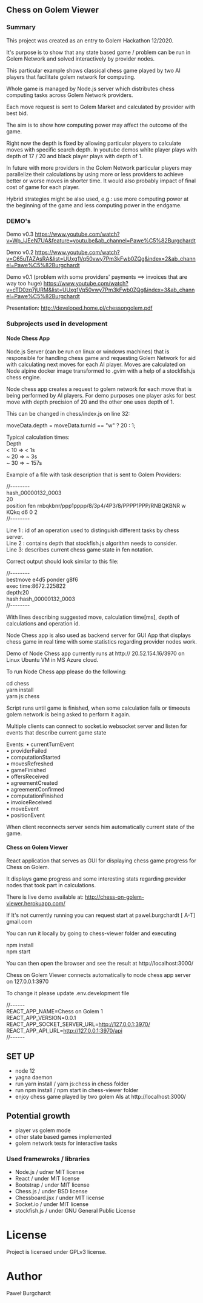 ## Chess on Golem Viewer

### Summary

This project was created as an entry to Golem Hackathon 12/2020.

It's purpose is to show that any state based game / problem can be run in Golem Network and solved interactively by provider nodes.

This particular example shows classical chess game played by two AI players that facilitate golem network for computing.

Whole game is managed by Node.js server which distributes chess computing tasks across Golem Network providers.

Each move request is sent to Golem Market and calculated by provider with best bid.

The aim is to show how computing power may affect the outcome of the game.

Right now the depth is fixed by allowing particular players to calculate moves with specific search depth. In youtube demos white player plays with depth of 17 / 20 and black player plays with depth of 1.

In future with more providers in the Golem Network particular players may parallelize their calculations by using more or less providers to achieve better or worse moves in shorter time. It would also probably impact of final cost of game for each player.

Hybrid strategies might be also used, e.g.: use more computing power at the beginning of the game and less computing power in the endgame.

### DEMO's

Demo v0.3
https://www.youtube.com/watch?v=Wp_lJEeN7UA&feature=youtu.be&ab_channel=Pawe%C5%82Burgchardt

Demo v0.2
https://www.youtube.com/watch?v=C65uTAZAsRA&list=UUxg1Vq50vwy7Pm3kFwb0ZQg&index=2&ab_channel=Pawe%C5%82Burgchardt

Demo v0.1 (problem with some providers' payments ==> invoices that are way too huge)
https://www.youtube.com/watch?v=cTD0zq7jURM&list=UUxg1Vq50vwy7Pm3kFwb0ZQg&index=3&ab_channel=Pawe%C5%82Burgchardt

Presentation:
http://developed.home.pl/chessongolem.pdf

### Subprojects used in development

#### Node Chess App

Node.js Server (can be run on linux or windows machines) that is responsible for handling chess game and requesting Golem Network for aid with calculating next moves for each AI player. Moves are calculated on Node alpine docker image transformed to .gvim with a help of a stockfish.js chess engine.

Node chess app creates a request to golem network for each move that is being performed by AI players. For demo purposes one player asks for best move with depth precision of 20 and the other one uses depth of 1.

This can be changed in chess/index.js on line 32:

moveData.depth = moveData.turnId == "w" ? 20 : 1;

Typical calculation times:\
Depth \
 < 10 => < 1s\
~ 20 => ~ 3s\
~ 30 => ~ 157s

Example of a file with task description that is sent to Golem Providers:

//--------\
hash_00000132_0003\
20\
position fen rnbqkbnr/ppp1pppp/8/3p4/4P3/8/PPPP1PPP/RNBQKBNR w KQkq d6 0 2\
//--------

Line 1 : id of an operation used to distinguish different tasks by chess server.\
Line 2 : contains depth that stockfish.js algorithm needs to consider.\
Line 3: describes current chess game state in fen notation.

Correct output should look similar to this file:

//--------\
bestmove e4d5 ponder g8f6\
exec time:8672.225822\
depth:20\
hash:hash_00000132_0003\
//--------

With lines describing suggested move, calculation time[ms], depth of calculations and operation id.

Node Chess app is also used as backend server for GUI App that displays chess game in real time with some statistics regarding provider nodes work.

Demo of Node Chess app currently runs at http:// 20.52.154.16/3970 on Linux Ubuntu VM in MS Azure cloud.

To run Node Chess app please do the following:

cd chess\
yarn install\
yarn js:chess

Script runs until game is finished, when some calculation fails or timeouts golem network is being asked to perform it again.

Multiple clients can connect to socket.io websocket server and listen for events that describe current game state

Events:
• currentTurnEvent\
• providerFailed\
• computationStarted\
• movesRefreshed\
• gameFinished\
• offersReceived\
• agreementCreated\
• agreementConfirmed\
• computationFinished\
• invoiceReceived\
• moveEvent\
• positionEvent

When client reconnects server sends him automatically current state of the game.

#### Chess on Golem Viewer

React application that serves as GUI for displaying chess game progress for Chess on Golem.

It displays game progress and some interesting stats regarding provider nodes that took part in calculations.

There is live demo available at:
http://chess-on-golem-viewer.herokuapp.com/

If It's not currently running you can request start at pawel.burgchardt [ A-T] gmail.com

You can run it locally by going to chess-viewer folder and executing

npm install\
npm start

You can then open the browser and see the result at http://localhost:3000/

Chess on Golem Viewer connects automatically to node chess app server on 127.0.0.1:3970

To change it please update .env.development file

//------\
REACT_APP_NAME=Chess on Golem 1\
REACT_APP_VERSION=0.0.1\
REACT_APP_SOCKET_SERVER_URL=http://127.0.0.1:3970/ \
REACT_APP_API_URL=http://127.0.0.1:3970/api \
//------

## SET UP

- node 12
- yagna daemon
- run yarn install / yarn js:chess in chess folder
- run npm install / npm start in chess-viewer folder
- enjoy chess game played by two golem AIs at http://localhost:3000/

## Potential growth

- player vs golem mode
- other state based games implemented
- golem network tests for interactive tasks

### Used framewroks / libraries

- Node.js / udner MIT license
- React / under MIT license
- Bootstrap / under MIT license
- Chess.js / under BSD license
- Chessboard.jsx / under MIT license
- Socket.io / under MIT license
- stockfish.js / under GNU General Public License

# License

Project is licensed under GPLv3 license.

# Author

Paweł Burgchardt
